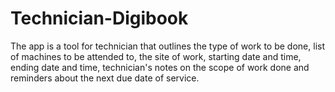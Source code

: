 # Technician-Digibook
The app is a tool for technician that outlines the type of work to be done, list of machines to be attended to, the site of work, starting date and time, ending date and time, technician's notes on the scope of work done and reminders about the next due date of service.
